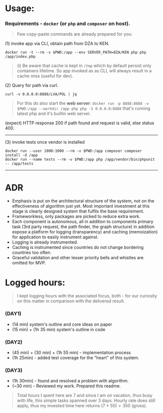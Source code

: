 # Usage:

### Requirements - `docker` (or `php` and `composer` on host).

> Few copy-paste commands are already prepared for you:

(1) invoke app via CLI, obtain path from DZA to KEN.
```
docker run -t --rm -v $PWD:/app --env SERVER_PATH=DZA/KEN php php /app/index.php
```

> (i) Be aware that cache is kept in `/tmp` which by default persist only containers lifetime.
> So app invoked as as CLI, will always result in a cache miss (useful for dev).

(2) Query for path via curl.
```
curl -v 0.0.0.0:8888/LVA/POL | jq
```

> For this do also start the **web server**: `docker run -p 8888:8888 -v $PWD:/app --workdir /app php php -S 0.0.0.0:8888` that's running latest php and it's builtin web server.

(expect) HTTP response 200 if path found and request is valid, else status 400.

---

(3) invoke tests once vendor is installed
```
docker run --user 1000:1000 --rm -v $PWD:/app composer composer install -d /app
docker run --name tests --rm -v $PWD:/app php /app/vendor/bin/phpunit -- /app/tests
```

---

# ADR
- Emphasis is put on the architectural structure of the system, not on the effectiveness of algorithm just yet. Most important investment at this stage is clearly designed system that fulfils the base requirement.
- Frameworkless, only packages are picked to reduce extra work.
- Each component is autonomous, all in addition to components primary task (3rd party request, the path finder, the graph structure) in addition expose a platform for logging (transparency) and caching (memoization) for application to easily instrument against.
- Logging is already instrumented.
- Caching is instrumented since countries do not change bordering countries too often.
- Graceful validation and other lesser priority bells and whistles are omitted for MVP.

# Logged hours:

> I kept logging hours with the associated focus, both - for our curiosity on this matter in comparison with the delivered result.

### (DAY1)
- (14 min) system's outline and core ideas on paper
- (15 min) + (1h 35 min) system's outline in code

### (DAY2)
- (45 min) + (30 min) + (1h 55 min) - implementation process
- (1h 25min) - added test coverage for the "heart" of this system.

### (DAY3)
- (1h 30min) - found and resolved a problem with algorithm.
- (~30 min) - Reviewed my work. Prepared this readme.

> Total hours I spent here are 7 and since I am on vacation, thus busy with life, this simple tasks spanned over 3 days.
> Hourly rate does still apply, thus my invested time here returns (7 * 50$) = 350$ (gross).
